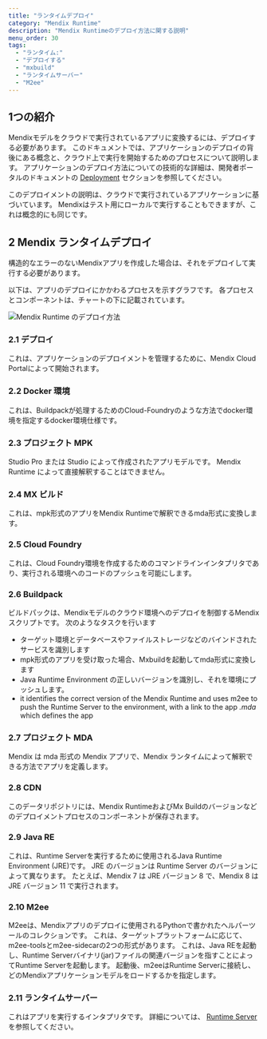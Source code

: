 ```yaml
---
title: "ランタイムデプロイ"
category: "Mendix Runtime"
description: "Mendix Runtimeのデプロイ方法に関する説明"
menu_order: 30
tags:
  - "ランタイム:"
  - "デプロイする"
  - "mxbuild"
  - "ランタイムサーバー"
  - "M2ee"
---
```


## 1つの紹介

Mendixモデルをクラウドで実行されているアプリに変換するには、デプロイする必要があります。 このドキュメントでは、アプリケーションのデプロイの背後にある概念と、クラウド上で実行を開始するためのプロセスについて説明します。 アプリケーションのデプロイ方法についての技術的な詳細は、開発者ポータルのドキュメントの [Deployment](/developerportal/deploy/) セクションを参照してください。

このデプロイメントの説明は、クラウドで実行されているアプリケーションに基づいています。 Mendixはテスト用にローカルで実行することもできますが、これは概念的にも同じです。

## 2 Mendix ランタイムデプロイ

構造的なエラーのないMendixアプリを作成した場合は、それをデプロイして実行する必要があります。

以下は、アプリのデプロイにかかわるプロセスを示すグラフです。 各プロセスとコンポーネントは、チャートの下に記載されています。

![Mendix Runtime のデプロイ方法](attachments/runtime/runtime-deployment.png)

### 2.1 デプロイ

これは、アプリケーションのデプロイメントを管理するために、Mendix Cloud Portalによって開始されます。

### 2.2 Docker 環境

これは、Buildpackが処理するためのCloud-Foundryのような方法でdocker環境を指定するdocker環境仕様です。

### 2.3 プロジェクト MPK

Studio Pro または Studio によって作成されたアプリモデルです。 Mendix Runtime によって直接解釈することはできません。

### 2.4 MX ビルド

これは、mpk形式のアプリをMendix Runtimeで解釈できるmda形式に変換します。

### 2.5 Cloud Foundry

これは、Cloud Foundry環境を作成するためのコマンドラインインタプリタであり、実行される環境へのコードのプッシュを可能にします。

### 2.6 Buildpack

ビルドパックは、Mendixモデルのクラウド環境へのデプロイを制御するMendixスクリプトです。 次のようなタスクを行います

* ターゲット環境とデータベースやファイルストレージなどのバインドされたサービスを識別します
* mpk形式のアプリを受け取った場合、Mxbuildを起動してmda形式に変換します
* Java Runtime Environment の正しいバージョンを識別し、それを環境にプッシュします。
* it identifies the correct version of the Mendix Runtime and uses m2ee to push the Runtime Server to the environment, with a link to the app *.mda* which defines the app

### 2.7 プロジェクト MDA

Mendix は mda 形式の Mendix アプリで、Mendix ランタイムによって解釈できる方法でアプリを定義します。

### 2.8 CDN

このデータリポジトリには、Mendix RuntimeおよびMx Buildのバージョンなどのデプロイメントプロセスのコンポーネントが保存されます。

### 2.9 Java RE

これは、Runtime Serverを実行するために使用されるJava Runtime Environment (JRE)です。 JRE のバージョンは Runtime Server のバージョンによって異なります。 たとえば、Mendix 7 は JRE バージョン 8 で、Mendix 8 は JRE バージョン 11 で実行されます。

### 2.10 M2ee

M2eeは、Mendixアプリのデプロイに使用されるPythonで書かれたヘルパーツールのコレクションです。 これは、ターゲットプラットフォームに応じて、m2ee-toolsとm2ee-sidecarの2つの形式があります。 これは、Java REを起動し、Runtime Serverバイナリ(jar)ファイルの関連バージョンを指すことによってRuntime Serverを起動します。 起動後、m2eeはRuntime Serverに接続し、どのMendixアプリケーションモデルをロードするかを指定します。

### 2.11 ランタイムサーバー

これはアプリを実行するインタプリタです。 詳細については、 [Runtime Server](runtime-server) を参照してください。

